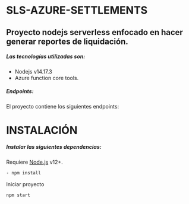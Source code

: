 # SLS-AZURE-SETTLEMENTS
## Proyecto nodejs serverless enfocado en hacer generar reportes de liquidación.
##### Las tecnologías utilizadas son:
- Nodejs v14.17.3
- Azure function core tools.

##### Endpoints:
El proyecto contiene los siguientes endpoints:

# INSTALACIÓN
##### Instalar las siguientes dependencias:
Requiere [Node.js](https://nodejs.org/) v12+.
```sh
- npm install
```
Iniciar proyecto

```sh
npm start
```